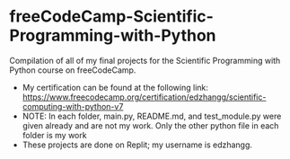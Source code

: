 # freeCodeCamp-Scientific-Programming-with-Python
Compilation of all of my final projects for the Scientific Programming with Python course on freeCodeCamp.

- My certification can be found at the following link: https://www.freecodecamp.org/certification/edzhangg/scientific-computing-with-python-v7
- NOTE: In each folder, main.py, README.md, and test_module.py were given already and are not my work. Only the other python file in each folder is my work
- These projects are done on Replit; my username is edzhangg.

